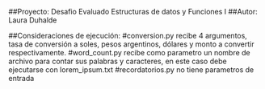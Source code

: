 ##Proyecto: Desafio Evaluado Estructuras de datos y Funciones I
##Autor: Laura Duhalde

##Consideraciones de ejecución:
#conversion.py recibe 4 argumentos, tasa de conversión a soles, pesos argentinos, dólares y monto a convertir respectivamente.
#word_count.py recibe como parametro un nombre de archivo para contar sus palabras y caracteres, en este caso debe ejecutarse con lorem_ipsum.txt
#recordatorios.py no tiene parametros de entrada
